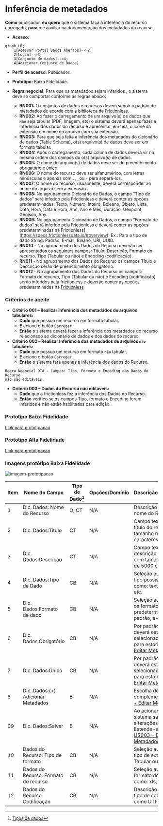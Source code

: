 # Inferência de metadados

**Como** publicador, **eu quero**  que o sistema faça a inferência do recurso carregado, **para** me auxiliar na documentação dos metadados do recurso.

- **Acesso:** 

```mermaid
graph LR;
    1[Acessar Portal Dados Abertos]-->2;
    2[Login]-->3;
    3[Conjunto de dados]-->4;
    4[Adicionar Conjunto de Dados]
```

- **Perfil de acesso:** Publicador. 
- **Protótipo:** Baixa Fidelidade.

- **Regra negocial:** Para que os metadados sejam inferidos , o sistema deve se comportar conforme as regras abaixo:
     - **RN001:** O conjuntos de dados e recursos devem seguir o padrão de metadados de acordo com a biblioteca da [Frictionless](https://specs.frictionlessdata.io/#overview).
     - **RN002:** Ao fazer o carregamento de um arquivo(s) de dados que `Não` seja tabular (PDF, Imagem, etc) o sistema deverá apenas fazer a inferência dos dados do recurso e apresentar, em tela, o ícone da extensão e o nome do arquivo com sua extensão.
     - **RN003:** Para que seja feita a inferência dos metadados do dicionário de dados (Table Schema), o(s) arquivo(s) de dados deve ser em formato tabular.
     - **RN004:** Após o carregamento, cada coluna de dados deverá vir na mesma ordem dos campos do o(s) arquivo(s) de dados.
     - **RN005:** O nome do arquivo(s) de dados deve ser de preenchimento obrigatório e único.	
     - **RN006:** O nome do recurso deve ser alfanumérico, com letras minúsculas e apenas com `.`, `_`ou `-` para separá-los.
     - **RN007:** O nome do recurso, usualmente, deverá corresponder ao nome do arquivo sem a extensão.
     - **RN008:** No agrupamento Dicionário de Dados, o campo “Tipo de dados” será inferido pela Frictionless e deverá conter as opções predeterminadas: Texto, Número, Inteiro, Boleano, Objeto, Lista, Data, Hora, Data e Hora, Ano, Ano e Mês, Duração, Geopoint, Geojson, Any. 
     - **RN009:** No agrupamento Dicionário de Dados, o campo “Formato de dados” será inferido pela Frictionless e deverá conter as opções predeterminadas na Frictionless](https://specs.frictionlessdata.io/#overview): Ex.: Para o tipo de dado String: Padrão, E-mail, Binário, URI, UUID.
     - **RN010** - No agrupamento dos Dados do Recurso deverão ser apresentados os seguintes campos: 
      Titulo, Descrição, Formato do recurso, Tipo (Tabular ou não) e Encoding (codificação).
     - **RN011** - No agrupamento dos Dados do Recurso os campos Título e Descrição serão de preenchimento obrigatório. 
     - **RN012** - No agrupamento dos Dados do Recurso os campos: Formato do recurso, Tipo (Tabular ou não) e Encoding (codificação) serão inferidos pela frictionless e deverão conter as opções predeterminadas na [Frictionless](https://specs.frictionlessdata.io/#overview)
 

### Critérios de aceite 

- **Critério 001 – Realizar Inferência dos metadados de arquivos tabulares:**
	- **Dado**  que possuo um recurso em formato tabular.
	- **E** aciono o botão `Carregar`
	- **Então** o sistema deverá fazer a inferência dos metadados do recurso relacionado ao dicionário de dados e dos dados do recurso.
- **Critério 002 – Realizar Inferência dos metadados de arquivos `não` tabulares:**
	- **Dado** que possuo um recurso em formato `não` tabular.
	- **E** aciono o botão `Carregar`
	- **Então** o sistema fará apenas a inferência dos dados do Recurso.

````
Regra Negocial DTA - Campos: Tipo, Formato e Encoding dos Dados do Recurso
não são editáveis. 
````

- **Critério 003 – Dados do Recurso não editáveis:**
    - **Dado** que a frictionless fez a inferência dos Dados do Recurso.
    - **Então** verifico se os campos Tipo, formato e Encoding foram inferidos e não estão habilitados para edição. 

### Prototipo Baixa Fidelidade

[Link para prototipacao](/assets/pdfs/prototipo_telas_ckan.pdf)

### Prototipo Alta Fidelidade

[Link para prototipacao](https://www.figma.com/proto/X0SZVAiL6Auf6pqssoewnn/SEPLAG-CKAN?node-id=2%3A387&scaling=min-zoom&page-id=2%3A387&starting-point-node-id=217%3A1115) 
### Imagens protótipo Baixa Fidelidade

![imagem-prototipacao](/assets/imagem.png)

| Item |                        Nome do Campo                        | Tipo de Dado[^1] | Opções/Domínio |     Descrição/Observações      |
|------|-------------------------------------------------------------|------------------|----------------|--------------------------------|
|    1 | Dic. Dados:	Nome do Recurso        | O, CT              | N/A            | Descrição manual do nome do Recurso.|
|    2 | Dic. Dados:Título                 | CT              | N/A            | Campo texto para o título do recurso com tamanho máximo de 100 caracteres       |
|    3 | Dic. Dados:Descrição | CT         | N/A            |Campo texto para a descrição do recurso com tamanho máximo de 5000 caracteres |
|    4 | Dic. Dados:Tipo de Dado  | CB              | N/A            | Seleção automática do tipo possível de dados como: texto, número, etc. |
|    5 | Dic. Dados:Formato de dado       | CB                | N/A            | Seleção automática com os formatos de dados predeterminados, como: padrão, e-mail, etc.|
|    6 | Dic. Dados:Obrigatório    | CB                | N/A            | Por padrão, a opção `NÃO` deverá estar selecionada. Estende-se para estória: [US003 - Editar Metadados](/estorias_de_usuarios/03_edicao_dos_dados_do_recurso) |
|    7 | Dic. Dados:Único       | CB                | N/A            | Por padrão, a opção `NÃO` deverá estar selecionada. Estende-se para estória: [US003 - Editar Metadados](/estorias_de_usuarios/03_edicao_dos_dados_do_recurso)                        | B                | N/A            | Adiciona novo arquivo(s) de dados          |
|    8 |Dic. Dados:(+) Adicionar Metadados   | B                | N/A            | Escolha de metadados complementares. [US003 - Editar Metadados](/estorias_de_usuarios/03_edicao_dos_dados_do_recurso)       |
|    09 | Dic. Dados:Salvar   | B                | N/A            | Ao acionar o botão <<Salvar>> o sistema salva as alterações feitas. Estende-se para estória: [US003 - Editar Metadados](/estorias_de_usuarios/03_edicao_dos_dados_do_recurso)  |
|    10 | Dados do Recurso: Tipo de formato      | CB                | N/A            | Seleção automática do tipo de extensão: Tabular ou não tabular |
|   11 |Dados do Recurso: Formato do recurso  | CB       | N/A            | Seleção automática do formato do recurso, como: xls, csv, etc.     |
|   12 | Dados do Recurso: Codificação   | CB                | N/A            | Descrição manual do tipo de codificação, como UTF-8, etc |

[^1]: [Tipos de dados](../modelos/tipos_dado_formulario_html.md)